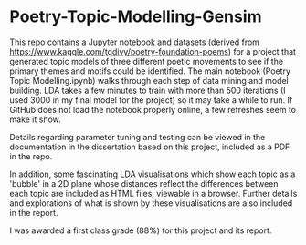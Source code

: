 # Poetry-Topic-Modelling-Gensim

This repo contains a Jupyter notebook and datasets (derived from https://www.kaggle.com/tgdivy/poetry-foundation-poems) for a project that generated topic models of three different poetic movements to see if the primary themes and motifs could be identified. The main notebook (Poetry Topic Modelling.ipynb) walks through each step of data mining and model building. LDA takes a few minutes to train with more than 500 iterations (I used 3000 in my final model for the project) so it may take a while to run. If GitHub does not load the notebook properly online, a few refreshes seem to make it show. 

Details regarding parameter tuning and testing can be viewed in the documentation in the dissertation based on this project, included as a PDF in the repo. 

In addition, some fascinating LDA visualisations which show each topic as a 'bubble' in a 2D plane whose distances reflect the differences between each topic are included as HTML files, viewable in a browser. Further details and explorations of what is shown by these visualisations are also included in the report.

I was awarded a first class grade (88%) for this project and its report.  
